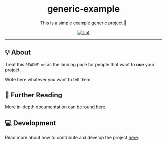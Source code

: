 <h1 align="center">generic-example</h1>

<div align="center">

This is a simple example generic project 👤

[![Lint](https://github.com/quickplates/generic-example/actions/workflows/lint.yaml/badge.svg)](https://github.com/quickplates/generic-example/actions/workflows/lint.yaml)

</div>

---

## 💡 About

Treat this `README.md` as the landing page for people
that want to **use** your project.

Write here whatever you want to tell them.

## 📄 Further Reading

More in-depth documentation can be found
[here](https://quickplates.github.io/generic-example/).

## 💻 Development

Read more about how to contribute and develop the project
[here](https://github.com/quickplates/generic-example/CONTRIBUTING.md).
